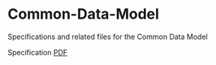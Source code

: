 Common-Data-Model
=================

Specifications and related files for the Common Data Model

 Specification [PDF](https://github.com/OHDSI/CommonDataModel/blob/v5.0.0/OMOP%20CDM%20v5.pdf)
